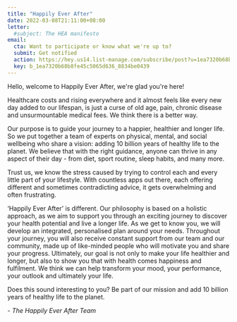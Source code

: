 ```yaml
---
title: "Happily Ever After"
date: 2022-03-08T21:11:00+08:00
letter:
  #subject: The HEA manifesto
email:
  cta: Want to participate or know what we're up to?
  submit: Get notified
  action: https://hey.us14.list-manage.com/subscribe/post?u=1ea7320b68b8fe45c5065d636&amp;id=8834be0439
  key: b_1ea7320b68b8fe45c5065d636_8834be0439
---
```


Hello, welcome to Happily Ever After, we're glad you're here!

Healthcare costs and rising everywhere and it almost feels like every new day added to our lifespan, is just a curse of old age, pain, chronic disease and unsurmountable medical fees. We think there is a better way.

Our purpose is to guide your journey to a happier, healthier and longer life. So we put together a team of experts on physical, mental, and social wellbeing who share a vision: adding 10 billion years of healthy life to the planet. We believe that with the right guidance, anyone can thrive in any aspect of their day - from diet, sport routine, sleep habits, and many more.

Trust us, we know the stress caused by trying to control each and every little part of your lifestyle. With countless apps out there, each offering different and sometimes contradicting advice, it gets overwhelming and often frustrating.

‘Happily Ever After’ is different. Our philosophy is based on a holistic approach, as we aim to support you through an exciting journey to discover your health potential and live a longer life. As we get to know you, we will develop an integrated, personalised plan around your needs. Throughout your journey, you will also receive constant support from our team and our community, made up of like-minded people who will motivate you and share your progress. Ultimately, our goal is not only to make your life healthier and longer, but also to show you that with health comes happiness and fulfilment. We think we can help transform your mood, your performance, your outlook and ultimately your life.

Does this sound interesting to you? Be part of our mission and add 10 billion years of healthy life to the planet.

_\- The Happily Ever After Team_
